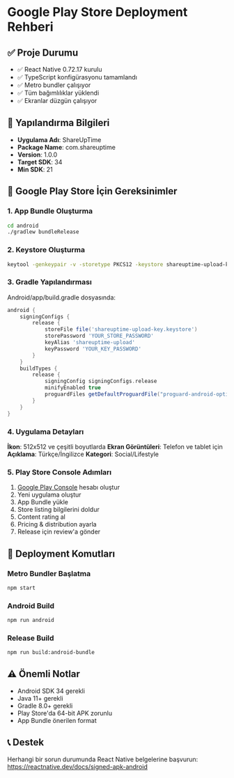 # Google Play Store Deployment Rehberi

## ✅ Proje Durumu
- ✅ React Native 0.72.17 kurulu
- ✅ TypeScript konfigürasyonu tamamlandı
- ✅ Metro bundler çalışıyor
- ✅ Tüm bağımlılıklar yüklendi
- ✅ Ekranlar düzgün çalışıyor

## 🔧 Yapılandırma Bilgileri
- **Uygulama Adı**: ShareUpTime
- **Package Name**: com.shareuptime
- **Version**: 1.0.0
- **Target SDK**: 34
- **Min SDK**: 21

## 📱 Google Play Store İçin Gereksinimler

### 1. App Bundle Oluşturma
```bash
cd android
./gradlew bundleRelease
```

### 2. Keystore Oluşturma
```bash
keytool -genkeypair -v -storetype PKCS12 -keystore shareuptime-upload-key.keystore -alias shareuptime-upload -keyalg RSA -keysize 2048 -validity 10000
```

### 3. Gradle Yapılandırması
Android/app/build.gradle dosyasında:
```gradle
android {
    signingConfigs {
        release {
            storeFile file('shareuptime-upload-key.keystore')
            storePassword 'YOUR_STORE_PASSWORD'
            keyAlias 'shareuptime-upload'
            keyPassword 'YOUR_KEY_PASSWORD'
        }
    }
    buildTypes {
        release {
            signingConfig signingConfigs.release
            minifyEnabled true
            proguardFiles getDefaultProguardFile("proguard-android-optimize.txt"), "proguard-rules.pro"
        }
    }
}
```

### 4. Uygulama Detayları
**İkon**: 512x512 ve çeşitli boyutlarda
**Ekran Görüntüleri**: Telefon ve tablet için
**Açıklama**: Türkçe/İngilizce
**Kategori**: Social/Lifestyle

### 5. Play Store Console Adımları
1. [Google Play Console](https://play.google.com/console) hesabı oluştur
2. Yeni uygulama oluştur
3. App Bundle yükle
4. Store listing bilgilerini doldur
5. Content rating al
6. Pricing & distribution ayarla
7. Release için review'a gönder

## 🚀 Deployment Komutları

### Metro Bundler Başlatma
```bash
npm start
```

### Android Build
```bash
npm run android
```

### Release Build
```bash
npm run build:android-bundle
```

## ⚠️ Önemli Notlar
- Android SDK 34 gerekli
- Java 11+ gerekli
- Gradle 8.0+ gerekli
- Play Store'da 64-bit APK zorunlu
- App Bundle önerilen format

## 📞 Destek
Herhangi bir sorun durumunda React Native belgelerine başvurun:
https://reactnative.dev/docs/signed-apk-android